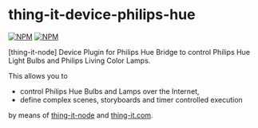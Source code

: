 # thing-it-device-philips-hue

[![NPM](https://nodei.co/npm/thing-it-device-philips-hue.png)](https://nodei.co/npm/thing-it-device-philips-hue/)
[![NPM](https://nodei.co/npm-dl/thing-it-device-philips-hue.png)](https://nodei.co/npm/thing-it-device-philips-hue/)

[thing-it-node] Device Plugin for Philips Hue Bridge to control Philips Hue Light Bulbs and Philips Living Color Lamps.

This allows you to 

* control Philips Hue Bulbs and Lamps over the Internet,
* define complex scenes, storyboards and timer controlled execution 

by means of [thing-it-node](https://github.com/marcgille/thing-it-node) and [thing-it.com](http://www.thing-it.com).

